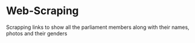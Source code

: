 # Web-Scraping

Scrapping links to show all the parliament members along with their names, photos and their genders 
